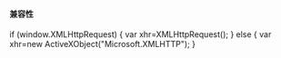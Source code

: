 #### 兼容性
if (window.XMLHttpRequest) {
    var xhr=XMLHttpRequest();
}
else {
    var xhr=new ActiveXObject("Microsoft.XMLHTTP");
}